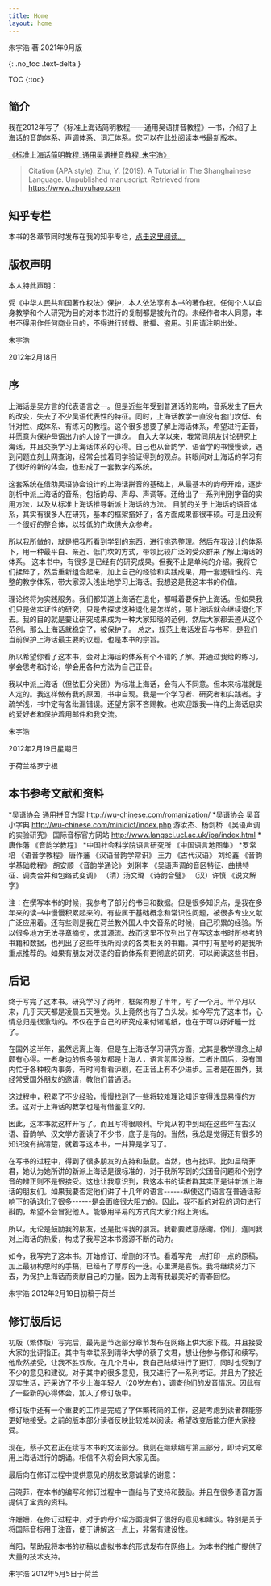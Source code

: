 ```yaml
---
title: Home
layout: home
---
```


朱宇浩 著
2021年9月版

{: .no_toc .text-delta }

TOC {:toc}

## 简介

我在2012年写了《标准上海话简明教程——通用吴语拼音教程》一书，介绍了上海话的音韵体系、声调体系、词汇体系。您可以在此处阅读本书最新版本。

[《标准上海话简明教程_通用吴语拼音教程_朱宇浩》](https://github.com/forFudan/shanghainese-tutorial)

> Citation (APA style): Zhu, Y. (2019). A Tutorial in The Shanghainese Language. Unpublished manuscript. Retrieved from https://www.zhuyuhao.com

## 知乎专栏

本书的各章节同时发布在我的知乎专栏，[点击这里阅读。](https://www.zhihu.com/column/c_1621352649865043968)

## 版权声明

本人特此声明：

受《中华人民共和国著作权法》保护，本人依法享有本书的著作权。任何个人以自身教学和个人研究为目的对本书进行的复制都是被允许的。未经作者本人同意，本书不得用作任何商业目的，不得进行转载、散播、盗用。引用请注明出处。

朱宇浩

2012年2月18日

## 序

上海话是吴方言的代表语言之一。但是近些年受到普通话的影响，音系发生了巨大的改变，失去了不少吴语代表性的特征。同时，上海话教学一直没有套门坎低、有针对性、成体系、有练习的教程。这个很多想要了解上海话体系，希望进行正音，并愿意为保护母语出力的人设了一道坎。
自入大学以来，我常同朋友讨论研究上海话，并且交换学习上海话体系的心得。自己也从音韵学、语音学的书慢慢读，遇到问题立刻上网查询，经常会拉着同学验证得到的观点。转眼间对上海话的学习有了很好的新的体会，也形成了一套教学的系统。

这套系统在借助吴语协会设计的上海话拼音的基础上，从最基本的韵母开始，逐步剖析中派上海话的音系，包括韵母、声母、声调等。还给出了一系列判别字音的实用方法，以及从标准上海话推导新派上海话的方法。
目前的关于上海话的语音体系，其实有很多人在研究，基本的框架搭好了，各方面成果都很丰硕。可是且没有一个很好的整合体，以较低的门坎供大众参考。

所以我所做的，就是把我所看到学到的东西，进行挑选整理。然后在我设计的体系下，用一种最平白、亲近、低门坎的方式，带领比较广泛的受众群来了解上海话的体系。
这本书中，有很多是已经有的研究成果。但我不止是单纯的介绍。我将它们揉碎了，然后重新组合起来，加上自己的经验和实践成果，用一套逻辑性的、完整的教学体系，带大家深入浅出地学习上海话。我想这是我这本书的价值。

理论终将为实践服务。我们都知道上海话在退化，都喊着要保护上海话。但如果我们只是做实证性的研究，只是去探求这种退化是怎样的，那上海话就会继续退化下去。我的目的就是要让研究成果成为一种大家知晓的范例，然后大家都去遵从这个范例，那么上海话就稳定了，被保护了。
总之，规范上海话发音与书写，是我们当前保护上海话最主要的议题。也是本书的宗旨。

所以希望你看了这本书，会对上海话的体系有个不错的了解。并通过我给的练习，学会思考和讨论，学会用各种方法为自己正音。

我以中派上海话（但依旧分尖团）为标准上海话，会有人不同意。但本来标准就是人定的。我这样做有我的原因，书中自现。我是一个学习者、研究者和实践者。才疏学浅，书中定有各纰漏错误。还望方家不吝赐教。也欢迎跟我一样的上海话忠实的爱好者和保护着用邮件和我交流。

朱宇浩

2012年2月19日星期日

于荷兰格罗宁根

## 本书参考文献和资料

*吴语协会 通用拼音方案 http://wu-chinese.com/romanization/
*吴语协会 吴音小字典 http://wu-chinese.com/minidict/index.php
游汝杰、杨剑桥 《吴语声调的实验研究》
国际音标官方网站 http://www.langsci.ucl.ac.uk/ipa/index.html
*唐作藩 《音韵学教程》
*中国社会科学院语言研究所 《中国语言地图集》
*罗常培 《语音学教程》
唐作藩 《汉语音韵学常识》
王力 《古代汉语》
刘纶鑫 《音韵学基础教程》
胡安顺 《音韵学通论》
刘俐李 《吴语声调的音区特征、曲拱特征、调类合并和包络式变调》
（清）汤文璐 《诗韵合璧》
（汉）许慎 《说文解字》

注：在撰写本书的时候，我参考了部分的书目和数据。但是很多知识点，是我在多年来的读书中慢慢积累起来的。有些属于基础概念和常识性问题，被很多专业文献广泛应用着。还有些则是我在荷兰教外国人中文音系的时候，自己积累的经验。所以很多地方无法寻章摘句，求其源流。故而这里不仅列出了在写这本书时所参考的书籍和数据，也列出了这些年我所阅读的各类相关的书籍。其中打有星号的是我所重点推荐的。如果有朋友对汉语的音韵体系有更彻底的研究，可以阅读这些书目。

## 后记

终于写完了这本书。研究学习了两年，框架构思了半年，写了一个月。半个月以来，几乎天天都是凌晨五天睡觉。头上竟然也有了白头发。如今写完了这本书，心情总归是很激动的。不仅在于自己的研究成果付诸笔纸，也在于可以好好睡一觉了。

在国外这半年，虽然远离上海，但是在上海话学习研究方面，尤其是教学理念上却颇有心得。一者身边的很多朋友都是上海人，语言氛围没断。二者出国后，没有国内忙于各种校内事务，有时间看看沪剧，在正音上有不少进步。三者是在国外，我经常受国外朋友的邀请，教他们普通话。

这过程中，积累了不少经验，慢慢找到了一些将较难理论知识变得浅显易懂的方法。这对于上海话的教学也是有借鉴意义的。

因此，这本书就这样开写了。而且写得很顺利。毕竟从初中到现在这些年在古汉语、音韵学、汉文学方面读了不少书，底子是有的。当然，我总是觉得还有很多的知识没有搞清楚，就着写这本书，一并算是学习了。

在写书的过程中，得到了很多朋友的支持和鼓励。当然，也有批评。比如吕晓菲君，她认为她所讲的新派上海话是很标准的，对于我所写到的尖团音问题和个别字音的辨正则不是很接受。这也让我意识到，我这本书的读者群其实正是讲新派上海话的朋友们。如果我要否定他们讲了十几年的语言------纵使这门语言在普通话影响下的确退化了很多------是会面临很大阻力的。因此，我不断的对我的词句进行斟酌，希望不会冒犯他人。能够用平易的方式向大家介绍上海话。

所以，无论是鼓励我的朋友，还是批评我的朋友。我都要致意感谢。你们，连同我对上海话的热爱，构成了我写这本书源源不断的动力。

如今，我写完了这本书。开始修订、增删的环节。看着写完一点打印一点的原稿，加上最初构思时的手稿，已经有了厚厚的一迭。心里满是喜悦。我将继续努力下去，为保护上海话而贡献自己的力量。因为上海有我最美好的青春回忆。

朱宇浩
2012年2月19日初稿于荷兰

## 修订版后记

初版（繁体版）写完后，最先是节选部分章节发布在网络上供大家下载。并且接受大家的批评指正。其中有幸联系到清华大学的蔡子文君，想让他参与修订和续写。他欣然接受，让我不胜欢欣。在几个月中，我自己陆续进行了更订，同时也受到了不少的意见和建议。对于其中的很多意见，我又进行了一系列考证。并且为了接近现实生活，还采访了不少上海年轻人（20岁左右），调查他们的发音情况。因此有了一些新的心得体会，加入了修订版中。

修订版中还有一个重要的工作是完成了字体繁转简的工作，这是考虑到读者群能够更好地接受。之前的版本部分读者反映比较难以阅读。希望改变后能方便大家接受。

现在，蔡子文君正在续写本书的文法部分。我则在继续编写第三部分，即诗词文章用上海话进行的朗诵。相信不久将会同大家见面。

最后向在修订过程中提供意见的朋友致意诚挚的谢意：

吕晓菲，在本书的编写和修订过程中一直给与了支持和鼓励。并且在很多语音方面提供了宝贵的资料。

许姗姗，在修订过程中，对于韵母介绍方面提供了很好的意见和建议。特别是关于将国际音标用于注音，便于讲解这一点上，非常有建设性。

肖阳，帮助我将本书的初稿以虚拟书本的形式发布在网络上。为本书的推广提供了大量的技术支持。

朱宇浩
2012年5月5日于荷兰
